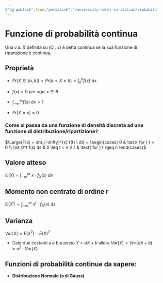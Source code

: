 ```yaml
---
{"dg-publish":true,"permalink":"/university-notes-in-italian/probabilita-e-statistica/teoria/funzione-di-probabilita-continua/","created":"2022-05-22T11:14:23.576+02:00","updated":"2023-01-23T01:46:43.615+01:00"}
---
```


# Funzione di probabilità continua
Una v.a. $X$ definita su $(\Omega, \mathcal A)$ è detta continua se la sua funzione di ripartizione è continua.

## Proprietà
- $Pr(X \in (a,b]) = Pr(a < X \leq b) = \int_{a}^{b} f(x) \ dx$

- $f(x) > 0$ per ogni $x \in \mathbb R$

- $\int_{-\infty}^{\infty} f(x) \ dx = 1$

- $Pr(X=x) = 0$

### Come si passa da una funzione di densità discreta ad una funzione di distribuzione/ripartizione?
$\Large{F(x) = \int_{-\infty}^{x} f(t) \ dt} = \begin{cases} 0 & \text{ for } t < 0 \\ \int_0^t f(s) ds & 0 \leq t < n \\ 1 & \text{ for } t \geq n \end{cases}$

## Valore atteso
$\mathbb{E}(X) = \int_{-\infty}^{\infty}\ x\cdot f_X(x) \ dx$

## Momento non centrato di ordine r
$\mathbb{E}(X^r) = \int_{-\infty}^{\infty}\ x^r\cdot f_X(x) \ dx$

## Varianza
$Var(X) = E(X^2) - E(X)^2$
- Date due costanti a e b e posto $Y = aX + b$ allora
	$Var(Y) = Var(aX + b) = a^2 \cdot Var(X)$
	
## Funzioni di probabilità continue da sapere:
- **Distribuzione Normale (o di Gauss)**
